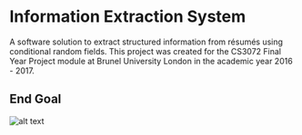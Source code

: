 # Information Extraction System
A software solution to extract structured information from résumés using conditional random fields. This project was created for the CS3072 Final Year Project module at Brunel University London in the academic year 2016 - 2017.

## End Goal
![alt text](https://thumbs.gfycat.com/LimitedNeglectedKronosaurus-size_restricted.gif)

